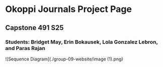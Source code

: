 # Okoppi Journals Project Page

## Capstone 491 S25

### Students: Bridget May, Erin Bokausek, Lola Gonzalez Lebron, and Paras Rajan

![Sequence Diagram](./group-09-website/image (1).png)
